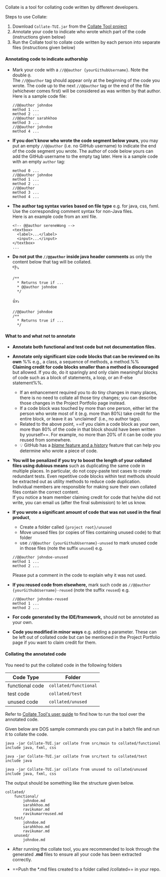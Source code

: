Collate is a tool for collating code written by different developers.

Steps to use Collate:
1. Download `Collate-TUI.jar` from the [Collate Tool project](https://github.com/se-edu/collate)
1. Annotate your code to indicate who wrote which part of the code (instructions given below)
1. Run the Collate tool to collate code written by each person into separate files (instructions given below)

#### Annotating code to indicate authorship

* Mark your code with a `//@@author {yourGithubUsername}`. Note the double `@`.<br>
The `//@@author` tag should appear only at the beginning of the code you wrote. The code up to the next `//@@author` tag or the end of the file (whichever comes first) will be considered as was written by that author.
  Here is a sample code file:
  ```
  //@@author johndoe
  method 1 ...
  method 2 ...
  //@@author sarahkhoo
  method 3 ...
  //@@author johndoe
  method 4 ...
  ```
  
* **If you don't know who wrote the code segment below yours**, you may put an empty `//@@author` (i.e. no GitHub username) to indicate the end of the code segment you wrote. The author of code below yours can add the GitHub username to the empty tag later.
  Here is a sample code with an empty `author` tag:
  ```
  method 0 ...
  //@@author johndoe
  method 1 ...
  method 2 ...
  //@@author
  method 3 ...
  method 4 ...
  ```
  
* **The author tag syntax varies based on file type** e.g. for java, css, fxml. Use the corresponding comment syntax for non-Java files.<br>
  Here is an example code from an xml file.
   ```
   <!-- @@author sereneWong -->
   <textbox>
     <label>...</label>
     <input>...</input>
   </textbox>
   ...
   ```
   
*  **Do not put the `//@@author` inside java header comments** as only the content below that tag will be collated.<br>
   :-1::arrow_heading_down:
   ```
   /**
     * Returns true if ...
     * @@author johndoe
     */
   ```
   :+1::arrow_heading_down:
   ```
   //@@author johndoe
   /**
     * Returns true if ...
     */
   ```

#### What to and what not to annotate 

* **Annotate both functional and test code but not documentation files.**

* **Annotate only significant size code blocks that can be reviewed on its own** %%&nbsp;e.g., a class, a sequence of methods, a  method.%% <br> **Claiming credit for code blocks smaller than a method is discouraged** but allowed. If you do, do it sparingly and only claim meaningful blocks of code such as a block of statements, a loop, or an if-else statement%%. 
  * If an enhancement required you to do tiny changes in many places, there is no need to collate all those tiny changes; you can describe those changes in the Project Portfolio page instead. 
  * If a code block was touched by more than one person, either let the person who wrote most of it (e.g. more than 80%) take credit for the entire block, or leave it as 'unclaimed' (i.e., no author tags). 
  * Related to the above point, ==if you claim a code block as your own, more than 80% of the code in that block should have been written by yourself==. For example, no more than 20% of it can be code you reused from somewhere. 
  * :bulb: GitHub has a [_blame_ feature and a _history_](https://help.github.com/articles/tracing-changes-in-a-file/) feature that can help you determine who wrote a piece of code.
  
* **You will be penalized if you try to boost the length of your collated files using dubious means** such as duplicating the same code in multiple places. In particular, do not copy-paste test cases to create redundant tests. Even repetitive code blocks within test methods should be extracted out as utility methods to reduce code duplication.  
  Individual members are responsible for making sure their own collated files contain the correct content.  
  If you notice a team member claiming credit for code that he/she did not write, you can email us (after the final submission) to let us know.
   
* **If you wrote a significant amount of code that was not used in the final product**,
  * Create a folder called `{project root}/unused`
  * Move unused files (or copies of files containing unused code) to that folder
  * use `//@@author {yourGithubUsername}-unused` to mark unused code in those files (note the suffix `unused`)
  e.g.
  ```
  //@@author johndoe-unused
  method 1 ...
  method 2 ...
  ```
  Please put a comment in the code to explain why it was not used. 
   
* **If you reused code from elsewhere,** mark such code as `//@@author {yourGithubUsername}-reused` (note the suffix `reused`)
  e.g.
  ```
  //@@author johndoe-reused
  method 1 ...
  method 2 ...
  ```
* **For code generated by the IDE/framework,** should not be annotated as your own.
  
* **Code you modified in minor ways** e.g. adding a parameter. These can be left out of collated code but can be mentioned in the Project Portfolio page if you want to claim credit for them.
    
#### Collating the annotated code

You need to put the collated code in the following folders

Code Type       | Folder
--------------- | ------
functional code | `collated/functional`
test code       | `collated/test`
unused code     | `collated/unused`

Refer to [Collate Tool's user guide](https://github.com/se-edu/collate/blob/master/docs/User-Guide.md) to find how to run the tool over the annotated code.


Given below are DOS sample commands you can put in a batch file and run it to collate the code.

```
java -jar Collate-TUI.jar collate from src/main to collated/functional include java, fxml, css

java -jar Collate-TUI.jar collate from src/test to collated/test include java

java -jar Collate-TUI.jar collate from unused to collated/unused include java, fxml, css
```

The output should be something like the structure given below.

```
collated/
    functional/
        johndoe.md
        sarahkhoo.md
        ravikumar.md
        ravikumarreused.md
    test/
        johndoe.md
        sarahkhoo.md
        ravikumar.md
    unused/
        johndoe.md
```

* After running the collate tool, you are recommended to look through the generated **.md** files to ensure all your code has been extracted correctly. 

* ==Push the *.md files created to a folder called /collated== in your repo.
